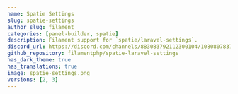 ```yaml
---
name: Spatie Settings
slug: spatie-settings
author_slug: filament
categories: [panel-builder, spatie]
description: Filament support for `spatie/laravel-settings`.
discord_url: https://discord.com/channels/883083792112300104/1080807837833384017
github_repository: filamentphp/spatie-laravel-settings
has_dark_theme: true
has_translations: true
image: spatie-settings.png
versions: [2, 3]
---
```

